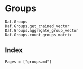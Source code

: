 # Groups

```@docs
Daf.Groups
Daf.Groups.get_chained_vector
Daf.Groups.aggregate_group_vector
Daf.Groups.count_groups_matrix
```

## Index

```@index
Pages = ["groups.md"]
```
